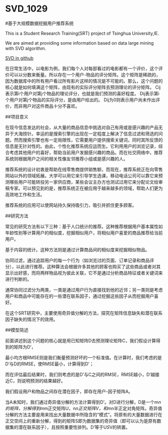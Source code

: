SVD_1029
========

#基于大规模数据挖掘用户推荐系统

This is a Student Research Training(SRT) project of Tsinghua University,IE.

We are aimed at providing some information based on data large mining with SVD algorithm.

[SVD in github](https://github.com/clarkwangbc/SVD)

在日常生活中，以电影为例，我们每个人对每部看过的电影都有一个评价，这个评价可以以分数来衡量。所以存在一个用户-物品的评分矩阵。这个矩阵是稀疏的，因为数据库中的所有用户看过所有影片这样的情况是不可能的。那么，这个问题的核心就是如何填满这个矩阵，由现有的实际评分矩阵去预测理论的评分矩阵。
Cij表示第i个用户对第j个物品的理论评分，也就是我们预测的喜好程度。
Dij表示第i个用户对第j个物品的实际评分，是由用户给出的。
Dij为0则表示用户尚未作出评价，而非用户对这件商品十分不喜欢。

##项目意义

在现今信息发达的社会，从大量的商品信息中挑选对自己有用或是感兴趣的产品无异于大海捞针。幸运的是搜索引擎的出现在一定程度上解决了信息过滤和筛选的问题。然而搜索引擎也有一定局限性，它需要用户提供搜索关键词，同时其所反馈的信息是无针对性的。由此，个性化推荐系统应运而生。它利用用户的浏览记录，综合考虑其他用户的喜好，帮助当前用户发掘感兴趣的商品。而在社交网络中，推荐系统则根据用户之间的相关性像友邻推荐小组或是感兴趣的人。

推荐系统的设计初衷是帮助在线零售商提供销售额，而现在，推荐系统正在向零售网站以外的领域拓展。大学可以用它来引导学生选课，移动电话公司可以靠它来预测哪些用户可能转投另一家供应商，某些会议主办方也测试过用它来分配论文给审稿专家。可以预见到的是，推荐系统正在被应用于越来越多的领域，帮助人们更为高效地工作和生活。

推荐系统的应用可以使网站持久保持吸引力，吸引并抓住更多顾客。

##研究方法

常见的研究方法有以下三种：基于人口统计的推荐。这种推荐根据用户基本属性如年龄性别等计算用户的相似度，挖掘相似用户，将相似用户喜爱的商品推荐给当前用户。

基于内容的统计。这种方法则是通过计算商品间的相似度来挖掘相似物品。

协同过滤，通过追踪用户的每一个行为（如浏览过的页面、订单记录和商品评分），以此进行推荐。这种算法会根据许多其他的顾客也购买了这些商品或者对其显示出好感，而将两样物品视为彼此关联，它不是通过分析商品特征或者关键词来进行判断的。

通常协同过滤分为两类，一类是通过用户行为直接找到他的近邻；另一类则是考虑用户和商品中可能存在的一些潜在联系因子，通过挖掘这些因子从而挖掘用户喜好。

在这个SRT研究中，主要使用奇异值分解的方法，探究在矩阵信息缺失和潜在联系因子缺失的情况下的效用。


##模型简述

前面讲述到这个问题的核心就是用已知矩阵D去预测理论矩阵C，我们假设计算得到的矩阵为D‘，

最小均方根RMSE则是我们衡量预测好坏的一个标准值。在计算时，我们考虑的是D‘与D的RMSE，使RMSE最小，计算得到D’；

而在评估最后结果时，我们则考虑的是D’与C之间的RMSE，RMSE越小，D‘越接近C，则说明预测的结果越好。

我们假设用户和物品之间存在潜在因子，即存在用户-因子矩阵A。

当A未知时，我们通过奇异值分解的方法计算得到D’。对D进行分解，D是一个m*n的矩阵，分解得到m*m正交矩阵U，n*n正交矩阵V，和m*n半正定对角矩阵。奇异值分解的方法主要是用来找出大量数据中所隐含的“模式”。将原有的大量数据进行在正交空间上的重新分解，得到的矩阵S即为数据集的奇异值（即可以认为是原有数据集的潜在联系因子），且按照重要性排列。D‘等于U*S*V的转置。


